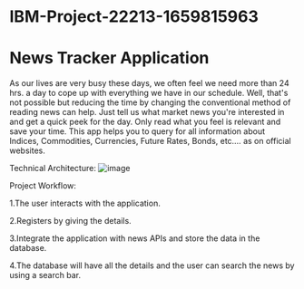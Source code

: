 # IBM-Project-22213-1659815963


# News Tracker Application

As our lives are very busy these days, we often feel we need more than 24 hrs. a day to cope up with everything we have in our schedule. Well, that's not possible but reducing the time by changing the conventional method of reading news can help. Just tell us what market news you're interested in and get a quick peek for the day. Only read what you feel is relevant and save your time. This app helps you to query for all information about Indices, Commodities, Currencies, Future Rates, Bonds, etc.… as on official websites.

Technical Architecture:
![image](https://user-images.githubusercontent.com/88039605/191082060-b0a05d0c-1f0e-4b2a-b7e2-abed82fd0fbb.png)

Project Workflow:

1.The user interacts with the application.

2.Registers by giving the details.

3.Integrate the application with news APIs and store the data in the database.

4.The database will have all the details and the user can search the news by using a search bar.

